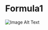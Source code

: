 # Formula1
![Image Alt Text]([URL](https://github.com/MaDProjekt/Formula1/blob/main/Fojmujka.jpg)https://github.com/MaDProjekt/Formula1/blob/main/Fojmujka.jpg)

